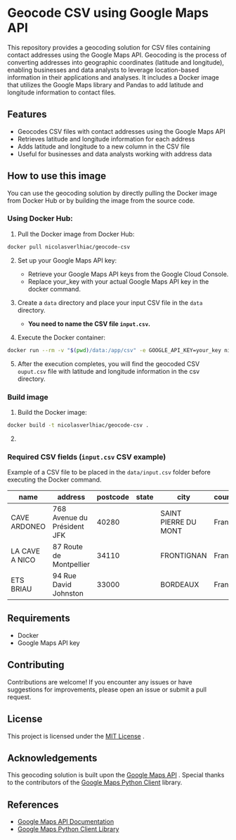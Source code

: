 # Geocode CSV using Google Maps API

This repository provides a geocoding solution for CSV files containing contact addresses using the Google Maps API. Geocoding is the process of converting addresses into geographic coordinates (latitude and longitude), enabling businesses and data analysts to leverage location-based information in their applications and analyses.
It includes a Docker image that utilizes the Google Maps library and Pandas to add latitude and longitude information to contact files. 

## Features

- Geocodes CSV files with contact addresses using the Google Maps API
- Retrieves latitude and longitude information for each address
- Adds latitude and longitude to a new column in the CSV file
- Useful for businesses and data analysts working with address data

## How to use this image

You can use the geocoding solution by directly pulling the Docker image from Docker Hub or by building the image from the source code.

### Using Docker Hub:

1. Pull the Docker image from Docker Hub:

```bash
docker pull nicolasverlhiac/geocode-csv
```
2. Set up your Google Maps API key:

	* Retrieve your Google Maps API keys from the Google Cloud Console.
	* Replace your_key with your actual Google Maps API key in the docker command.
3. Create a `data` directory and place your input CSV file in the `data` directory.

	* **You need to name the CSV file `input.csv`.**
4. Execute the Docker container:

```bash
docker run --rm -v "$(pwd)/data:/app/csv" -e GOOGLE_API_KEY=your_key nicolasverlhiac/geocode-csv
```
5. After the execution completes, you will find the geocoded CSV `ouput.csv` file with latitude and longitude information in the csv directory.

### Build image

1. Build the Docker image:
```bash
docker build -t nicolasverlhiac/geocode-csv .
```

2. 

### Required CSV fields (`input.csv` CSV example)

Example of a CSV file to be placed in the `data/input.csv` folder before executing the Docker command.

| name                | address                     | postcode | state | city                 | country | latitude | longitude |
|---------------------|-----------------------------|----------|-------|----------------------|---------|----------|-----------|
| CAVE ARDONEO        | 768 Avenue du Président JFK | 40280    |       | SAINT PIERRE DU MONT | France  |          |           |
| LA CAVE A NICO      | 87 Route de Montpellier     | 34110    |       | FRONTIGNAN           | France  |          |           |
| ETS BRIAU           | 94 Rue David Johnston       | 33000    |       | BORDEAUX             | France  |          |           |

## Requirements
* Docker
* Google Maps API key

## Contributing
Contributions are welcome! If you encounter any issues or have suggestions for improvements, please open an issue or submit a pull request.

## License
This project is licensed under the  [MIT License](https://opensource.org/license/mit/) .

## Acknowledgements
This geocoding solution is built upon the  [Google Maps API](https://developers.google.com/maps/documentation/geocoding/overview) . Special thanks to the contributors of the  [Google Maps Python Client](https://github.com/googlemaps/google-maps-services-python)  library.

## References
*  [Google Maps API Documentation](https://developers.google.com/maps/documentation/geocoding/overview) 
*  [Google Maps Python Client Library](https://github.com/googlemaps/google-maps-services-python) 